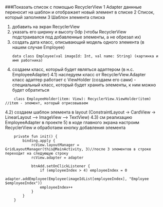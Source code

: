 ###Показать список с помощью RecyclerView
1 Adapter даннные переносит на шаблон и отображает новый элемент в списке
2 Список, который заполняем
3 Шаблон элемента списка
1) добавить на экран RecyclerView
2) указать его ширину и высоту 0dp (чтобы RecyclerView подстраивался под добавленные элементы, а не обрезал их)
3) создать дата класс, описывающий модель одного элемента (в нашем случае Employee)
   ```
   data class Employee(val imageId: Int, val name: String) (картинка и имя работника)
   ```
4) создаем класс, который будет являться адаптером (в н.с. EmployeeAdapter)
   4.1) наследуем класс от RecyclerView.Adapter<ViewHolder>
	      класс адаптер работает с ViewHolder (создаем его сами) - специальный класс, который будет хранить элементы, к ним можно будет обратиться
```
	class EmployeeHolder(item: View): RecyclerView.ViewHolder(item) //item - элемент, который отрисовываем
```
   4.2) создаем шаблон элемента в layout (ConstraintLayout -> CardView -> LinearLayout --> ImageView --> TextView)
   4.3) см реализацию EmployeeAdapter в проекте
5) в коде главного экрана настроим RecyclerView и обработаем кнопку добавления элемента
```
    private fun init() {
        binding.apply {
            rcView.layoutManager = GridLayoutManager(this@MainActivity, 3)//после 3 элементов в строке переходит на следующую строку
            rcView.adapter = adapter

            btnAdd.setOnClickListener {
                if (employeeIndex > 4) employeeIndex = 0
                adapter.addEmployee(Employee(imageIdList[employeeIndex], "Employee $employeeIndex"))
                employeeIndex++
            }
        }
    }
```
